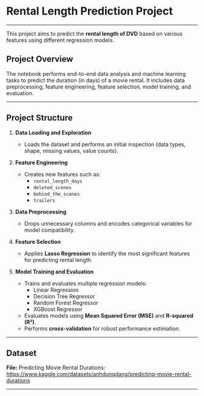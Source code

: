 # Rental Length Prediction Project
---
This project aims to predict the **rental length of DVD** based on various features using different regression models.

## Project Overview
The notebook performs end-to-end data analysis and machine learning tasks to predict the duration (in days) of a movie rental. It includes data preprocessing, feature engineering, feature selection, model training, and evaluation.

---

## Project Structure

1. **Data Loading and Exploration**  
   - Loads the dataset and performs an initial inspection (data types, shape, missing values, value counts).

2. **Feature Engineering**  
   - Creates new features such as:
     - `rental_length_days`
     - `deleted_scenes`
     - `behind_the_scenes`
     - `trailers`

3. **Data Preprocessing**  
   - Drops unnecessary columns and encodes categorical variables for model compatibility.

4. **Feature Selection**  
   - Applies **Lasso Regression** to identify the most significant features for predicting rental length.

5. **Model Training and Evaluation**  
   - Trains and evaluates multiple regression models:
     - Linear Regression  
     - Decision Tree Regressor  
     - Random Forest Regressor  
     - XGBoost Regressor  
   - Evaluates models using **Mean Squared Error (MSE)** and **R-squared (R²)**.  
   - Performs **cross-validation** for robust performance estimation.

---

## Dataset

**File:** Predicting Movie Rental Durations: https://www.kaggle.com/datasets/anhdungdang/predicting-movie-rental-durations


---
